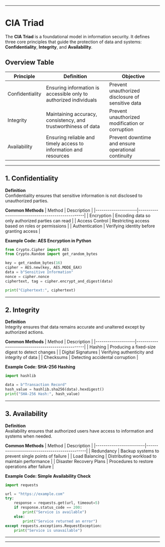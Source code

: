 

---

# CIA Triad

The **CIA Triad** is a foundational model in information security. It defines three core principles that guide the protection of data and systems: **Confidentiality**, **Integrity**, and **Availability**.

## Overview Table

| Principle       | Definition                                                                 | Objective                                             |
|-----------------|-----------------------------------------------------------------------------|-------------------------------------------------------|
| Confidentiality | Ensuring information is accessible only to authorized individuals          | Prevent unauthorized disclosure of sensitive data    |
| Integrity       | Maintaining accuracy, consistency, and trustworthiness of data             | Prevent unauthorized modification or corruption      |
| Availability    | Ensuring reliable and timely access to information and resources           | Prevent downtime and ensure operational continuity   |

---

## 1. Confidentiality

**Definition**  
Confidentiality ensures that sensitive information is not disclosed to unauthorized parties.

**Common Methods**
| Method              | Description                                      |
|---------------------|--------------------------------------------------|
| Encryption          | Encoding data so only authorized parties can read |
| Access Control      | Restricting access based on roles or permissions  |
| Authentication      | Verifying identity before granting access         |

**Example Code: AES Encryption in Python**
```python
from Crypto.Cipher import AES
from Crypto.Random import get_random_bytes

key = get_random_bytes(16)
cipher = AES.new(key, AES.MODE_EAX)
data = b"Sensitive Information"
nonce = cipher.nonce
ciphertext, tag = cipher.encrypt_and_digest(data)

print("Ciphertext:", ciphertext)
```

---

## 2. Integrity

**Definition**  
Integrity ensures that data remains accurate and unaltered except by authorized actions.

**Common Methods**
| Method             | Description                                       |
|--------------------|---------------------------------------------------|
| Hashing            | Producing a fixed-size digest to detect changes   |
| Digital Signatures | Verifying authenticity and integrity of data      |
| Checksums          | Detecting accidental corruption                   |

**Example Code: SHA-256 Hashing**
```python
import hashlib

data = b"Transaction Record"
hash_value = hashlib.sha256(data).hexdigest()
print("SHA-256 Hash:", hash_value)
```

---

## 3. Availability

**Definition**  
Availability ensures that authorized users have access to information and systems when needed.

**Common Methods**
| Method                  | Description                                   |
|-------------------------|-----------------------------------------------|
| Redundancy              | Backup systems to prevent single points of failure |
| Load Balancing          | Distributing workload to maintain performance |
| Disaster Recovery Plans | Procedures to restore operations after failure |

**Example Code: Simple Availability Check**
```python
import requests

url = "https://example.com"
try:
    response = requests.get(url, timeout=5)
    if response.status_code == 200:
        print("Service is available")
    else:
        print("Service returned an error")
except requests.exceptions.RequestException:
    print("Service is unavailable")
```

---



---

